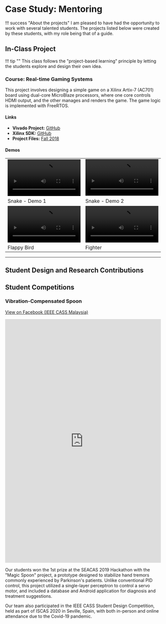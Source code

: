 

# Case Study: Mentoring

!!! success "About the projects" 
    I am pleased to have had the opportunity to work with several talented students. The projects listed below were created by these students, with my role being that of a guide.


## In-Class Project

!!! tip ""
    This class follows the "project-based learning" principle by letting the students explore and design their own idea.

### Course: Real-time Gaming Systems
This project involves designing a simple game on a Xilinx Artix-7 (AC701) board using dual-core MicroBlaze processors, where one core controls HDMI output, and the other manages and renders the game. The game logic is implemented with FreeRTOS.

#### Links
- **Vivado Project:** [GitHub](https://github.com/RTES-Class/AC701-DualMB-System)
- **Xilinx SDK:** [GitHub](https://github.com/RTES-Class/AC701-DualMB-SW)
- **Project Files:** [Fall 2018](https://github.com/RTES-Class/2018-F)

#### Demos

<table class="table">
<tbody>
  <tr>
    <td>
      <video width="100%" controls>
        <source src="../assets/videos/RTES/snake-1-noaudio.mp4" type="video/mp4">
      </video>
    </td>
    <td>
      <video width="100%" controls>
        <source src="../assets/videos/RTES/snake-2-noaudio.mp4" type="video/mp4">
      </video>
    </td>
  </tr>
  <tr>
    <td>Snake - Demo 1</td>
    <td>Snake - Demo 2</td>
  </tr>
  <tr>
    <td>
      <video width="100%" controls>
        <source src="../assets/videos/RTES/fbird-noaudio.mp4" type="video/mp4">
      </video>
    </td>
    <td>
      <video width="100%" controls>
        <source src="../assets/videos/RTES/fighter-noaudio.mp4" type="video/mp4">
      </video>
    </td>
  </tr>
  <tr>
    <td>Flappy Bird</td>
    <td>Fighter</td>
  </tr>
</tbody>
</table>

---

## Student Design and Research Contributions


## Student Competitions

### Vibration-Compensated Spoon

[View on Facebook (IEEE CASS Malaysia)](https://www.facebook.com/ieee.cass.my/posts/443741972987477)

<iframe src="https://www.facebook.com/plugins/post.php?href=https%3A%2F%2Fwww.facebook.com%2Fieee.cass.my%2Fposts%2Fpfbid0gWhx6YnBWgTmV3N5qk6dQjvaPVzKeybkULrfPnHYMum2YEJZngA6xKmVzT8hYGWJl&show_text=true&width=500" width="100%" height="786" style="border:none;overflow:hidden" scrolling="no" frameborder="0" allowfullscreen="true" allow="autoplay; clipboard-write; encrypted-media; picture-in-picture; web-share"></iframe>

Our students won the 1st prize at the SEACAS 2019 Hackathon with the "Magic Spoon" project, a prototype designed to stabilize hand tremors commonly experienced by Parkinson's patients. Unlike conventional PID control, this project utilized a single-layer perceptron to control a servo motor, and included a database and Android application for diagnosis and treatment suggestions.

Our team also participated in the IEEE CASS Student Design Competition, held as part of ISCAS 2020 in Seville, Spain, with both in-person and online attendance due to the Covid-19 pandemic.
